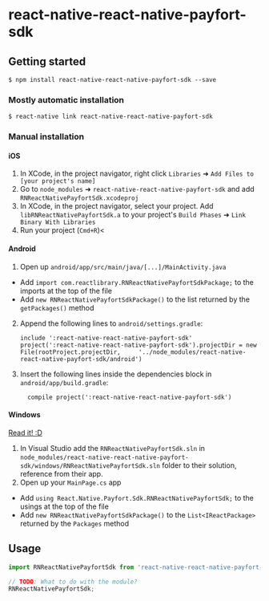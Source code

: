 
# react-native-react-native-payfort-sdk

## Getting started

`$ npm install react-native-react-native-payfort-sdk --save`

### Mostly automatic installation

`$ react-native link react-native-react-native-payfort-sdk`

### Manual installation


#### iOS

1. In XCode, in the project navigator, right click `Libraries` ➜ `Add Files to [your project's name]`
2. Go to `node_modules` ➜ `react-native-react-native-payfort-sdk` and add `RNReactNativePayfortSdk.xcodeproj`
3. In XCode, in the project navigator, select your project. Add `libRNReactNativePayfortSdk.a` to your project's `Build Phases` ➜ `Link Binary With Libraries`
4. Run your project (`Cmd+R`)<

#### Android

1. Open up `android/app/src/main/java/[...]/MainActivity.java`
  - Add `import com.reactlibrary.RNReactNativePayfortSdkPackage;` to the imports at the top of the file
  - Add `new RNReactNativePayfortSdkPackage()` to the list returned by the `getPackages()` method
2. Append the following lines to `android/settings.gradle`:
  	```
  	include ':react-native-react-native-payfort-sdk'
  	project(':react-native-react-native-payfort-sdk').projectDir = new File(rootProject.projectDir, 	'../node_modules/react-native-react-native-payfort-sdk/android')
  	```
3. Insert the following lines inside the dependencies block in `android/app/build.gradle`:
  	```
      compile project(':react-native-react-native-payfort-sdk')
  	```

#### Windows
[Read it! :D](https://github.com/ReactWindows/react-native)

1. In Visual Studio add the `RNReactNativePayfortSdk.sln` in `node_modules/react-native-react-native-payfort-sdk/windows/RNReactNativePayfortSdk.sln` folder to their solution, reference from their app.
2. Open up your `MainPage.cs` app
  - Add `using React.Native.Payfort.Sdk.RNReactNativePayfortSdk;` to the usings at the top of the file
  - Add `new RNReactNativePayfortSdkPackage()` to the `List<IReactPackage>` returned by the `Packages` method


## Usage
```javascript
import RNReactNativePayfortSdk from 'react-native-react-native-payfort-sdk';

// TODO: What to do with the module?
RNReactNativePayfortSdk;
```
  